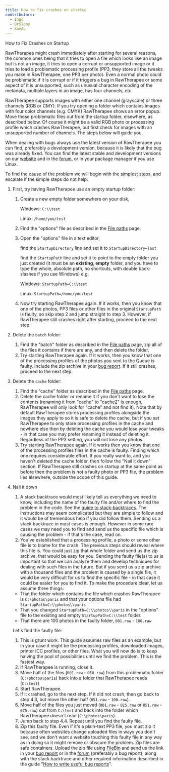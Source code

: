 ```yaml
---
title: How to fix crashes on startup
contributors:
  - Ingo
  - DrSlony
  - XavAL
---
```


<div class="pagetitle">

How to Fix Crashes on Startup

</div>

RawTherapee might crash immediately after starting for several reasons,
the common ones being that it tries to open a file which looks like an
image but is not an image, it tries to open a corrupt or unsupported
image or it tries to load a problematic processing profile (PP3, they
store all the tweaks you make in RawTherapee, one PP3 per photo). Even a
normal photo could be problematic if it is corrupt or if it triggers a
bug in RawTherapee or some aspect of it is unsupported, such as unusual
character encoding of the metadata, multiple layers in an image, has
four channels, etc.

RawTherapee supports images with either one channel (grayscale) or three
channels (RGB or CMY). If you try opening a folder which contains images
with four color channels (e.g. CMYK) RawTherapee shows an error popup.
Move these problematic files out from the startup folder, elsewhere, as
described below. Of course it might be a valid RGB photo or processing
profile which crashes RawTherapee, but first check for images with an
unsupported number of channels. The steps below will guide you.

When dealing with bugs always use the latest version of RawTherapee you
can find, preferably a development version, because it is likely that
the bug was already fixed. You can find the latest stable and
development versions on our [website](http://rawtherapee.com/downloads/)
and in the
[forum](https://discuss.pixls.us/t/download-rawtherapee-builds-windows-macos-linux-appimage-other/2924),
or in your package manager if you use Linux.

To find the cause of the problem we will begin with the simplest steps,
and escalate if the simple steps do not help:

1.  First, try having RawTherapee use an empty startup folder:
    1.  Create a new empty folder somewhere on your disk,

        Windows: `C:\\test`

        Linux: `/home/you/test`
    2.  Find the "options" file as described in the [File paths](file_paths) page.
    3.  Open the "options" file in a text editor,

        find the `StartupDirectory` line and set it to
        `StartupDirectory=last`

        find the `StartupPath` line and set it to point to the empty
        folder you just created (it must be an **existing**, **empty**
        folder, and you have to type the whole, absolute path, no
        shortcuts, with double back-slashes if you use Windows) e.g.

        Windows: `StartupPath=C:\\test`

        Linux: `StartupPath=/home/you/test`
    4.  Now try starting RawTherapee again. If it works, then you know
        that one of the photos, PP3 files or other files in the original
        `StartupPath` is faulty, so skip step 2 and jump straight to
        step 3. However, if RawTherapee still crashes right after
        starting, proceed to the next step.
2.  Delete the `batch` folder:
    1.  Find the "batch" folder as described in the [File paths](file_paths) page, zip all of the files it
        contains if there are any, and then delete the folder.
    2.  Try starting RawTherapee again. If it works, then you know that
        one of the processing profiles of the photos you sent to the
        Queue is faulty. Include the zip archive in your [bug report](how_to_write_useful_bug_reports). If it still
        crashes, proceed to the next step.
3.  Delete the `cache` folder:
    1.  Find the "cache" folder as described in the [File paths](file_paths) page.
    2.  Delete the cache folder or rename it if you don't want to lose
        the contents (renaming it from "cache" to "cache2" is enough,
        RawTherapee will only look for "cache" and not find it). Note
        that by default RawTherapee stores processing profiles alongside
        the images they apply to so it is safe to delete the cache, but
        if you set RawTherapee to only store processing profiles in the
        cache and nowhere else then by deleting the cache you would lose
        your tweaks - in that case you may prefer renaming it instead of
        deleting it. Regardless of the PP3 setting, you will not lose
        any photos.
    3.  Try starting RawTherapee again. If it works then you know that
        one of the processing profiles files in the cache is faulty.
        Finding which one requires considerable effort. If you really
        want to, and you haven't deleted the cache folder, then follow
        the "Nail it down" section. If RawTherapee still crashes on
        startup at the same point as before then the problem is not a
        faulty photo or PP3 file, the problem lies elsewhere, outside
        the scope of this guide.
4.  Nail it down
    1.  A stack backtrace would most likely tell us everything we need
        to know, including the name of the faulty file and/or where to
        find the problem in the code. See the
        [guide to stack-backtraces](how_to_write_useful_bug_reports#when_rawtherapee_crashes_-_an_introduction_to_stack_backtraces).
        The instructions may seem complicated but they are simple to
        follow and it would be of tremendous help if you did follow
        them. Sending us a stack backtrace in most cases is enough.
        However in some rare cases we may need you to find and send us
        the specific file which is causing the problem - if that's the
        case, read on.
    2.  You've established that a processing profile, a photo or some
        other file is to blame for the crash. The previous steps should
        reveal where this file is. You could just zip that whole folder
        and send us the zip archive, that would be easy for you. Sending
        the faulty file(s) to us is important so that we can analyze
        them and develop techniques for dealing with such files in the
        future. But if you send us a zip archive with a thousand files
        and the problem is caused by a single file, it would be very
        difficult for us to find the specific file - in that case it
        could be easier for you to find it. To make the procedure clear,
        let us assume three things:

    - That the folder which contains the file which crashes RawTherapee
      is `C:\photos\paris` and that your options file had
      `StartupPath=C:\\photos\\paris`
    - That you changed `StartupPath=C:\\photos\\paris` in the "options"
      file to the existing and empty `StartupPath=C:\\test` folder.
    - That there are 100 photos in the faulty folder, `001.raw` -
      `100.raw`


    Let's find the faulty file:

    1.  This is grunt work. This guide assumes raw files as an example,
        but in your case it might be the processing profiles, downloaded
        images, printer ICC profiles, or other files. What you will now
        do is to keep halving the pool of possibilities until we find
        the problem. This is the fastest way.
    2.  If RawTherapee is running, close it.
    3.  Move half of the files (`001.raw` - `050.raw`) from this
        problematic folder (`C:\photos\paris`) back into a folder that
        RawTherapee reads (`C:\test`)
    4.  Start RawTherapee.
    5.  If it crashed, go to the next step. If it did not crash, then go
        back to step 4.3, but move the other half (`051.raw` -
        `100.raw`).
    6.  Move half of the files you just moved (`001.raw` - `025.raw` or
        `051.raw` - `075.raw`) out from `C:\test` and back into the
        folder which RawTherapee doesn't read (`C:\photos\paris`).
    7.  Jump back to step 4.4. Repeat until you find the faulty file.
    8.  Zip this faulty file. Even if it's a plain-text PP3 file, you
        must zip it because often websites change uploaded files in ways
        you don't see, and we don't want a website touching this faulty
        file in any way as in doing so it might remove or obscure the
        problem. Zip files are safe containers. Upload the zip file
        using [FileBin](http://filebin.net/) and send us the link in
        your [bug report](how_to_write_useful_bug_reports) or
        in the [forum](https://discuss.pixls.us/c/software/rawtherapee)
        (preferably a bug report), along with the stack backtrace and
        other required information described in the guide
        "[How to write useful bug reports](how_to_write_useful_bug_reports)".
